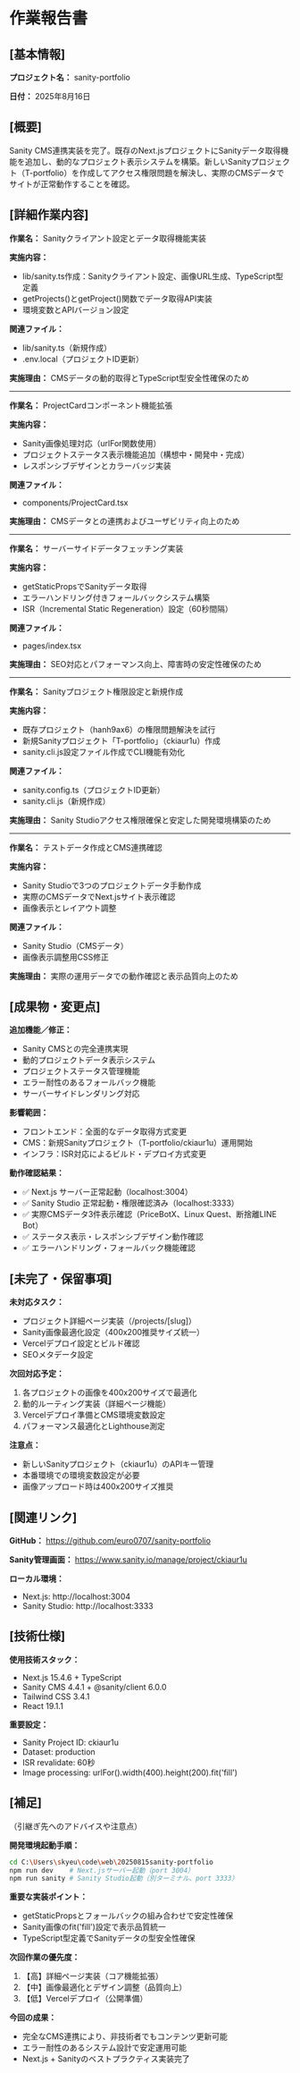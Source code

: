 # 作業報告書

## [基本情報]

**プロジェクト名：** sanity-portfolio

**日付：** 2025年8月16日

## [概要]
Sanity CMS連携実装を完了。既存のNext.jsプロジェクトにSanityデータ取得機能を追加し、動的なプロジェクト表示システムを構築。新しいSanityプロジェクト（T-portfolio）を作成してアクセス権限問題を解決し、実際のCMSデータでサイトが正常動作することを確認。

## [詳細作業内容]

**作業名：** Sanityクライアント設定とデータ取得機能実装

**実施内容：** 
- lib/sanity.ts作成：Sanityクライアント設定、画像URL生成、TypeScript型定義
- getProjects()とgetProject()関数でデータ取得API実装
- 環境変数とAPIバージョン設定

**関連ファイル：** 
- lib/sanity.ts（新規作成）
- .env.local（プロジェクトID更新）

**実施理由：** 
CMSデータの動的取得とTypeScript型安全性確保のため

---

**作業名：** ProjectCardコンポーネント機能拡張

**実施内容：** 
- Sanity画像処理対応（urlFor関数使用）
- プロジェクトステータス表示機能追加（構想中・開発中・完成）
- レスポンシブデザインとカラーバッジ実装

**関連ファイル：** 
- components/ProjectCard.tsx

**実施理由：** 
CMSデータとの連携およびユーザビリティ向上のため

---

**作業名：** サーバーサイドデータフェッチング実装

**実施内容：** 
- getStaticPropsでSanityデータ取得
- エラーハンドリング付きフォールバックシステム構築
- ISR（Incremental Static Regeneration）設定（60秒間隔）

**関連ファイル：** 
- pages/index.tsx

**実施理由：** 
SEO対応とパフォーマンス向上、障害時の安定性確保のため

---

**作業名：** Sanityプロジェクト権限設定と新規作成

**実施内容：** 
- 既存プロジェクト（hanh9ax6）の権限問題解決を試行
- 新規Sanityプロジェクト「T-portfolio」（ckiaur1u）作成
- sanity.cli.js設定ファイル作成でCLI機能有効化

**関連ファイル：** 
- sanity.config.ts（プロジェクトID更新）
- sanity.cli.js（新規作成）

**実施理由：** 
Sanity Studioアクセス権限確保と安定した開発環境構築のため

---

**作業名：** テストデータ作成とCMS連携確認

**実施内容：** 
- Sanity Studioで3つのプロジェクトデータ手動作成
- 実際のCMSデータでNext.jsサイト表示確認
- 画像表示とレイアウト調整

**関連ファイル：** 
- Sanity Studio（CMSデータ）
- 画像表示調整用CSS修正

**実施理由：** 
実際の運用データでの動作確認と表示品質向上のため

## [成果物・変更点]

**追加機能／修正：**
- Sanity CMSとの完全連携実現
- 動的プロジェクトデータ表示システム
- プロジェクトステータス管理機能
- エラー耐性のあるフォールバック機能
- サーバーサイドレンダリング対応

**影響範囲：**
- フロントエンド：全面的なデータ取得方式変更
- CMS：新規Sanityプロジェクト（T-portfolio/ckiaur1u）運用開始
- インフラ：ISR対応によるビルド・デプロイ方式変更

**動作確認結果：**
- ✅ Next.js サーバー正常起動（localhost:3004）
- ✅ Sanity Studio 正常起動・権限確認済み（localhost:3333）
- ✅ 実際CMSデータ3件表示確認（PriceBotX、Linux Quest、断捨離LINE Bot）
- ✅ ステータス表示・レスポンシブデザイン動作確認
- ✅ エラーハンドリング・フォールバック機能確認

## [未完了・保留事項]

**未対応タスク：**
- プロジェクト詳細ページ実装（/projects/[slug]）
- Sanity画像最適化設定（400x200推奨サイズ統一）
- Vercelデプロイ設定とビルド確認
- SEOメタデータ設定

**次回対応予定：**
1. 各プロジェクトの画像を400x200サイズで最適化
2. 動的ルーティング実装（詳細ページ機能）
3. Vercelデプロイ準備とCMS環境変数設定
4. パフォーマンス最適化とLighthouse測定

**注意点：**
- 新しいSanityプロジェクト（ckiaur1u）のAPIキー管理
- 本番環境での環境変数設定が必要
- 画像アップロード時は400x200サイズ推奨

## [関連リンク]

**GitHub：** https://github.com/euro0707/sanity-portfolio

**Sanity管理画面：** https://www.sanity.io/manage/project/ckiaur1u

**ローカル環境：**
- Next.js: http://localhost:3004
- Sanity Studio: http://localhost:3333

## [技術仕様]

**使用技術スタック：**
- Next.js 15.4.6 + TypeScript
- Sanity CMS 4.4.1 + @sanity/client 6.0.0
- Tailwind CSS 3.4.1
- React 19.1.1

**重要設定：**
- Sanity Project ID: ckiaur1u
- Dataset: production
- ISR revalidate: 60秒
- Image processing: urlFor().width(400).height(200).fit('fill')

## [補足]
（引継ぎ先へのアドバイスや注意点）

**開発環境起動手順：**
```bash
cd C:\Users\skyeu\code\web\20250815sanity-portfolio
npm run dev    # Next.jsサーバー起動（port 3004）
npm run sanity # Sanity Studio起動（別ターミナル、port 3333）
```

**重要な実装ポイント：**
- getStaticPropsとフォールバックの組み合わせで安定性確保
- Sanity画像のfit('fill')設定で表示品質統一
- TypeScript型定義でSanityデータの型安全性確保

**次回作業の優先度：**
1. 【高】詳細ページ実装（コア機能拡張）
2. 【中】画像最適化とデザイン調整（品質向上）  
3. 【低】Vercelデプロイ（公開準備）

**今回の成果：**
- 完全なCMS連携により、非技術者でもコンテンツ更新可能
- エラー耐性のあるシステム設計で安定運用可能
- Next.js + Sanityのベストプラクティス実装完了